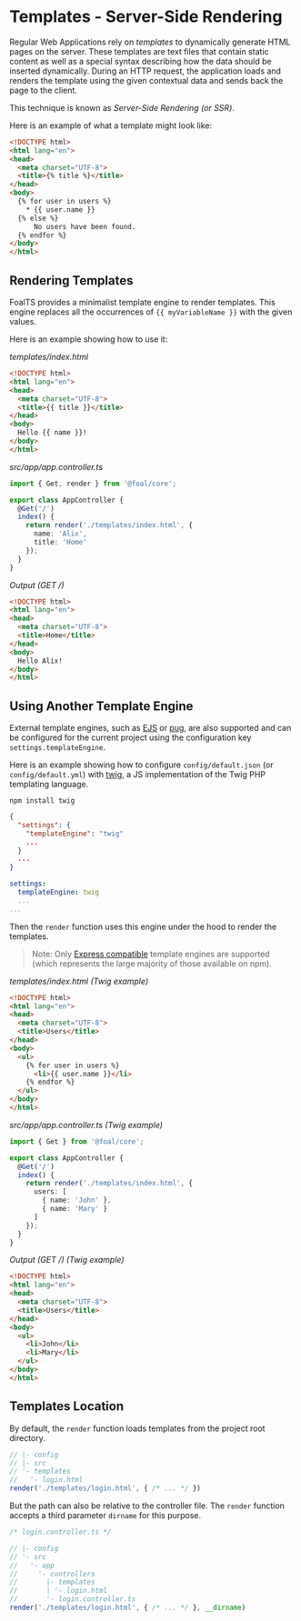 # Templates - Server-Side Rendering

Regular Web Applications rely on _templates_ to dynamically generate HTML pages on the server. These templates are text files that contain static content as well as a special syntax describing how the data should be inserted dynamically. During an HTTP request, the application loads and renders the template using the given contextual data and sends back the page to the client.

This technique is known as _Server-Side Rendering (or SSR)_.

Here is an example of what a template might look like:

```html
<!DOCTYPE html>
<html lang="en">
<head>
  <meta charset="UTF-8">
  <title>{% title %}</title>
</head>
<body>
  {% for user in users %}
    * {{ user.name }}
  {% else %}
      No users have been found.
  {% endfor %}
</body>
</html>
```

## Rendering Templates

FoalTS provides a minimalist template engine to render templates. This engine replaces all the occurrences of `{{ myVariableName }}` with the given values.

Here is an example showing how to use it:

*templates/index.html*
```html
<!DOCTYPE html>
<html lang="en">
<head>
  <meta charset="UTF-8">
  <title>{{ title }}</title>
</head>
<body>
  Hello {{ name }}!
</body>
</html>
```

*src/app/app.controller.ts*
```typescript
import { Get, render } from '@foal/core';

export class AppController {
  @Get('/')
  index() {
    return render('./templates/index.html', {
      name: 'Alix',
      title: 'Home'
    });
  }
}
```

*Output (GET /)*
```html
<!DOCTYPE html>
<html lang="en">
<head>
  <meta charset="UTF-8">
  <title>Home</title>
</head>
<body>
  Hello Alix!
</body>
</html>
```

## Using Another Template Engine

External template engines, such as [EJS](https://www.npmjs.com/package/ejs) or [pug](https://www.npmjs.com/package/pug), are also supported and can be configured for the current project using the configuration key `settings.templateEngine`.

Here is an example showing how to configure `config/default.json` (or `config/default.yml`) with [twig](https://www.npmjs.com/package/twig), a JS implementation of the Twig PHP templating language.

```
npm install twig
```

```json
{
  "settings": {
    "templateEngine": "twig"
    ...
  }
  ...
}
```

```yaml
settings:
  templateEngine: twig
  ...
...
```

Then the `render` function uses this engine under the hood to render the templates.

> Note: Only [Express compatible](https://expressjs.com/en/resources/template-engines.html) template engines are supported (which represents the large majority of those available on npm).

*templates/index.html (Twig example)*
```html
<!DOCTYPE html>
<html lang="en">
<head>
  <meta charset="UTF-8">
  <title>Users</title>
</head>
<body>
  <ul>
    {% for user in users %}
      <li>{{ user.name }}</li>
    {% endfor %}
  </ul>
</body>
</html>
```

*src/app/app.controller.ts (Twig example)*
```typescript
import { Get } from '@foal/core';

export class AppController {
  @Get('/')
  index() {
    return render('./templates/index.html', {
      users: [
        { name: 'John' },
        { name: 'Mary' }
      ]
    });
  }
}
```

*Output (GET /) (Twig example)*
```html
<!DOCTYPE html>
<html lang="en">
<head>
  <meta charset="UTF-8">
  <title>Users</title>
</head>
<body>
  <ul>
    <li>John</li>
    <li>Mary</li>
  </ul>
</body>
</html>
```

## Templates Location

By default, the `render` function loads templates from the project root directory.

```typescript
// |- config
// |- src
// '- templates
//   '- login.html
render('./templates/login.html', { /* ... */ })
```

But the path can also be relative to the controller file. The `render` function accepts a third parameter `dirname` for this purpose.

```typescript
/* login.controller.ts */

// |- config
// '- src
//   '- app
//     '- controllers
//       |- templates
//       | '- login.html
//       '- login.controller.ts
render('./templates/login.html', { /* ... */ }, __dirname)
```